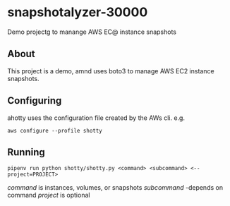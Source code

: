 # snapshotalyzer-30000

Demo projectg to manange AWS EC@ instance snapshots

## About
This project is a demo, amnd uses boto3 to manage AWS EC2 instance snapshots.

## Configuring

ahotty uses the configuration file created by the AWs cli. e.g.

`aws configure --profile shotty`

## Running

`pipenv run python shotty/shotty.py <command> <subcommand>
<--project=PROJECT>`

*command* is instances, volumes, or snapshots
*subcommand* -depends on command
*project* is optional